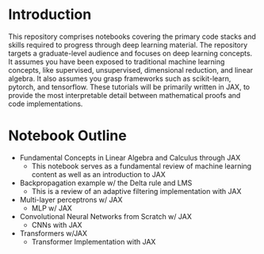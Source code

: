 # Introduction
This repository comprises notebooks covering the primary code stacks and skills required to progress through deep learning material. The repository targets a graduate-level audience and focuses on deep learning concepts. It assumes you have been exposed to traditional machine learning concepts, like supervised, unsupervised, dimensional reduction, and linear algebra. It also assumes you grasp frameworks such as scikit-learn, pytorch, and tensorflow. These tutorials will be primarily written in JAX, to provide the most interpretable detail between mathematical proofs and code implementations.

# Notebook Outline
 - Fundamental Concepts in Linear Algebra and Calculus through JAX
   - This notebook serves as a fundamental review of machine learning content as well as an introduction to JAX
 - Backpropagation example w/ the Delta rule and LMS
   - This is a review of an adaptive filtering implementation with JAX
 - Multi-layer perceptrons w/ JAX
   - MLP w/ JAX
 - Convolutional Neural Networks from Scratch w/ JAX
   - CNNs with JAX
 - Transformers w/JAX
   - Transformer Implementation with JAX
